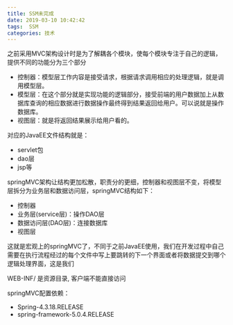 ```yaml
---
title: SSM未完成
date: 2019-03-10 10:42:42
tags:  SSM
categories: 技术
---
```






<!--more-->

之前采用MVC架构设计时是为了解耦各个模块，使每个模块专注于自己的逻辑，提供不同的功能分为三个部分

- 控制器：模型层工作内容是接受请求，根据请求调用相应的处理逻辑，就是调用模型层。
- 模型层：在这个部分就是实现功能的逻辑部分，接受前端的用户数据加上从数据库查询的相应数据进行数据操作最终得到结果返回给用户。可以说就是操作数据库。
- 视图层：就是将返回结果展示给用户看的。

对应的JavaEE文件结构就是：

- servlet包
- dao层
- jsp等

springMVC架构让结构更加松散，职责分的更细，控制器和视图层不变，将模型层拆分为业务层和数据访问层，springMVC结构如下：

- 控制器
- 业务层(service层)：操作DAO层
- 数据访问层(DAO层)：连接数据库
- 视图层



这就是宏观上的springMVC了，不同于之前JavaEE使用，我们在开发过程中自己需要在执行流程经过的每个文件中写上要跳转的下一个界面或者将数据提交到哪个逻辑处理界面，这是我们


WEB-INF/ 是资源目录, 客户端不能直接访问

springMVC配置依赖：

- Spring-4.3.18.RELEASE
- spring-framework-5.0.4.RELEASE
